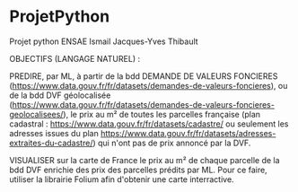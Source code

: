 # ProjetPython
Projet python ENSAE Ismail Jacques-Yves Thibault

OBJECTIFS (LANGAGE NATUREL) :

PREDIRE, par ML, à partir de la bdd DEMANDE DE VALEURS FONCIERES (https://www.data.gouv.fr/fr/datasets/demandes-de-valeurs-foncieres),
ou de la bdd DVF géolocalisée (https://www.data.gouv.fr/fr/datasets/demandes-de-valeurs-foncieres-geolocalisees/),
le prix au m² de toutes les parcelles française (plan cadastral : https://www.data.gouv.fr/fr/datasets/cadastre/ ou seulement les adresses issues du plan https://www.data.gouv.fr/fr/datasets/adresses-extraites-du-cadastre/) qui n'ont pas de prix annoncé par la DVF.

VISUALISER sur la carte de France le prix au m² de chaque parcelle de la bdd DVF enrichie des prix des parcelles prédits par ML.
Pour ce faire, utiliser la librairie Folium afin d'obtenir une carte interractive.

